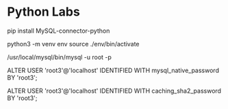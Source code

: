 # Python Labs
pip install MySQL-connector-python

python3 -m venv env
source ./env/bin/activate 

/usr/local/mysql/bin/mysql -u root -p

ALTER USER 'root3'@'localhost'
IDENTIFIED WITH mysql_native_password BY 'root3';


ALTER USER 'root3'@'localhost'
IDENTIFIED WITH caching_sha2_password BY 'root3';